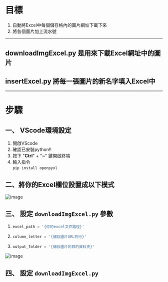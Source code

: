 # 目標
1. 自動將Excel中每個儲存格內的圖片網址下載下來
2. 將各個圖片加上流水號
****
## downloadImgExcel.py 是用來下載Excel網址中的圖片
## insertExcel.py 將每一張圖片的新名字填入Excel中
****
# 步驟
## 一、 VScode環境設定
1. 開啟VScode
2. 確認已安裝python!!
3. 按下 "__Ctrl__" + "__~__" 鍵開啟終端
4. 輸入指令  
   ``` pip install openpyxl ```
## 二、將你的Excel欄位設置成以下模式  
![image](https://github.com/cvteuai9/Download-Excel-Image-python/assets/51105037/464367f3-d0d5-47a9-add5-c407475a4722)  
## 三、 設定 `downloadImgExcel.py` 參數  
   1. ```python
      excel_path = '{你的excel文件路徑}'
      ```
   2. ```python
      column_letter = '{儲存圖片URL的行}'
      ```  
   3. ```python
      output_folder = '{儲存圖片的目的資料夾}'
      ```  
![image](https://github.com/cvteuai9/Download-Excel-Image-python/assets/51105037/8cecab29-7aad-4581-b659-e14e2019f5c5)
## 四、 設定 `downloadImgExcel.py`
